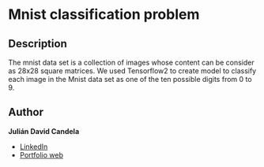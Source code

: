 # **Mnist classification problem**
## Description
The mnist data set is a collection of images whose content can be consider as 28x28 square matrices. We used Tensorflow2 to create model to classify each image in the Mnist data set as one of the ten possible digits from 0 to 9.  
## Author
**Julián David Candela**
* [LinkedIn](https://sites.google.com/view/juliandavidcandela/about-me)
* [Portfolio web](https://sites.google.com/view/juliandavidcandela/what-i-do/portfolio)
  
